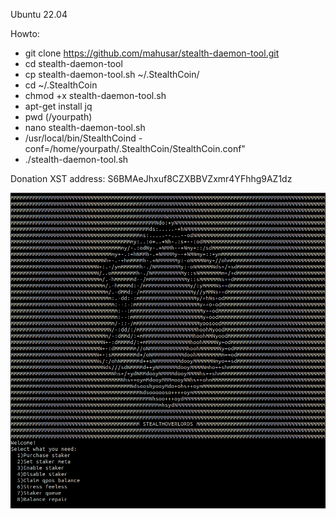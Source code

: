Ubuntu 22.04

Howto:
- git clone https://github.com/mahusar/stealth-daemon-tool.git
- cd stealth-daemon-tool
- cp stealth-daemon-tool.sh ~/.StealthCoin/
- cd ~/.StealthCoin
- chmod +x stealth-daemon-tool.sh
- apt-get install jq
- pwd (/yourpath)
- nano stealth-daemon-tool.sh
- /usr/local/bin/StealthCoind -conf=/home/yourpath/.StealthCoin/StealthCoin.conf"
- ./stealth-daemon-tool.sh

 Donation XST address: S6BMAeJhxuf8CZXBBVZxmr4YFhhg9AZ1dz  

![Alt text](stealth-daemon-tool.png)

